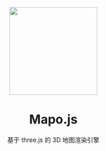 <p align="center">
  <a href="https://ant.design">
    <img width="200" src="https://mapojs.com/logo-400.png">
  </a>
</p>

<h1 align="center">Mapo.js</h1>

<div align="center">

基于 three.js 的 3D 地图渲染引擎